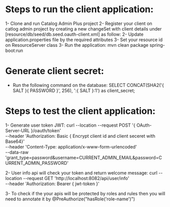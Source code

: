 # Steps to run the client application:
1- Clone and run Catalog Admin Plus project
2- Register your client on catlog admin project by creating a new changeSet with client details under [resource/db/seed/db.seed.oauth-client.xml] as follow:
    <changeSet author="AUTHOR-NAME" id="LAST-ID">
        <insert tableName="oauth_client_details">
            <column name="client_id" value="YOUR-CLIENT-ID" />
            <column name="resource_ids" value="YOUR-CLIENT-RESOURCE-ID" />
            <column name="YOUR-CLIENT-SECRET"
                    value="Look into the generate client secret section"/>
            <column name="scope" value="read,write,trust" />
            <column name="authorized_grant_types"
                    value="password,authorization_code,refresh_token" />
            <column name="access_token_validity" valueNumeric="36000" />
            <column name="refresh_token_validity" valueNumeric="36000" />
            <column name="autoapprove" value="true" />
        </insert>
    </changeSet>
2- Update application.properties file by the required attributes
3- Set your resource id on ResourceServer class
3- Run the application: mvn clean package spring-boot:run

# Generate client secret:
- Run the following command on the database:
      SELECT CONCAT(SHA2('{ SALT }{ PASSWORD }', 256), ':{ SALT }:1') as client_secret;

# Steps to test the client application:
1- Generate user token JWT:
            curl --location --request POST '{ OAuth-Server-URL }/oauth/token' \
            --header 'Authorization:  Basic { Encrypt client id and client seceret with Base64}' \
            --header 'Content-Type: application/x-www-form-urlencoded' \
            --data-raw 'grant_type=password&username=CURRENT_ADMIN_EMAIL&password=CURRENT_ADMIN_PASSWORD'
            
2-  User info api will check your token and return welcome message:
            curl --location --request GET 'http://localhost:8082/api/user/info' \
            --header 'Authorization: Bearer { jwt-token }'
            
3- To check if the your apis will be protected by roles and rules then you will need to annotate it by @PreAuthorize("hasRole('role-name')")
